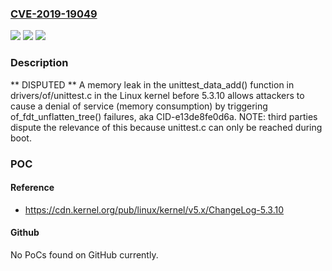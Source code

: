 ### [CVE-2019-19049](https://cve.mitre.org/cgi-bin/cvename.cgi?name=CVE-2019-19049)
![](https://img.shields.io/static/v1?label=Product&message=n%2Fa&color=blue)
![](https://img.shields.io/static/v1?label=Version&message=n%2Fa&color=blue)
![](https://img.shields.io/static/v1?label=Vulnerability&message=n%2Fa&color=brighgreen)

### Description

** DISPUTED ** A memory leak in the unittest_data_add() function in drivers/of/unittest.c in the Linux kernel before 5.3.10 allows attackers to cause a denial of service (memory consumption) by triggering of_fdt_unflatten_tree() failures, aka CID-e13de8fe0d6a. NOTE: third parties dispute the relevance of this because unittest.c can only be reached during boot.

### POC

#### Reference
- https://cdn.kernel.org/pub/linux/kernel/v5.x/ChangeLog-5.3.10

#### Github
No PoCs found on GitHub currently.

